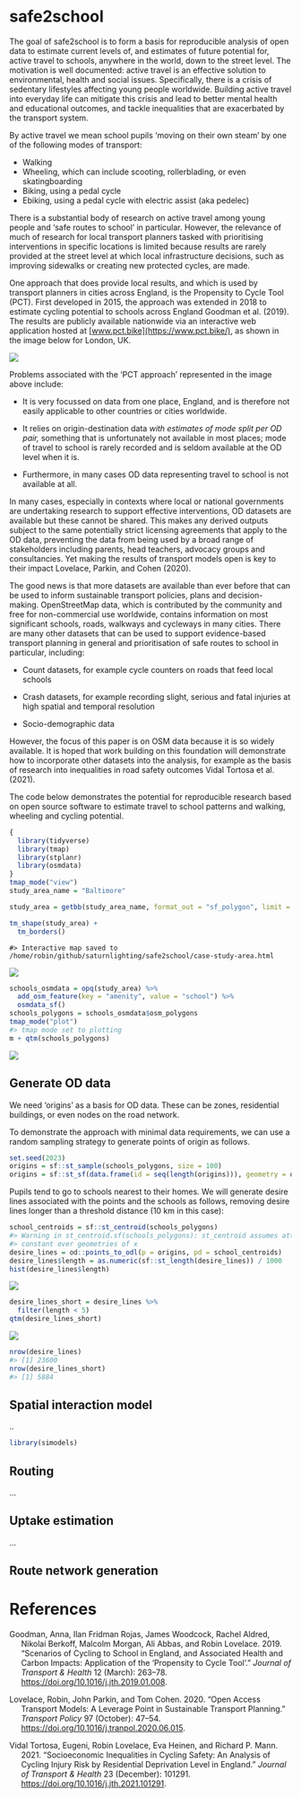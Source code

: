 
<!-- README.md is generated from README.Rmd. Please edit that file -->

# safe2school

<!-- badges: start -->
<!-- badges: end -->

The goal of safe2school is to form a basis for reproducible analysis of
open data to estimate current levels of, and estimates of future
potential for, active travel to schools, anywhere in the world, down to
the street level. The motivation is well documented: active travel is an
effective solution to environmental, health and social issues.
Specifically, there is a crisis of sedentary lifestyles affecting young
people worldwide. Building active travel into everyday life can mitigate
this crisis and lead to better mental health and educational outcomes,
and tackle inequalities that are exacerbated by the transport system.

By active travel we mean school pupils ‘moving on their own steam’ by
one of the following modes of transport:

- Walking
- Wheeling, which can include scooting, rollerblading, or even
  skatingboarding
- Biking, using a pedal cycle
- Ebiking, using a pedal cycle with electric assist (aka pedelec)

There is a substantial body of research on active travel among young
people and ‘safe routes to school’ in particular. However, the relevance
of much of research for local transport planners tasked with
prioritising interventions in specific locations is limited because
results are rarely provided at the street level at which local
infrastructure decisions, such as improving sidewalks or creating new
protected cycles, are made.

One approach that does provide local results, and which is used by
transport planners in cities across England, is the Propensity to Cycle
Tool (PCT). First developed in 2015, the approach was extended in 2018
to estimate cycling potential to schools across England Goodman et al.
(2019). The results are publicly available nationwide via an interactive
web application hosted at [www.pct.bike](https://www.pct.bike/), as
shown in the image below for London, UK.

![](images/image-1448227588.png)

Problems associated with the ‘PCT approach’ represented in the image
above include:

- It is very focussed on data from one place, England, and is therefore
  not easily applicable to other countries or cities worldwide.

- It relies on origin-destination data *with estimates of mode split per
  OD pair,* something that is unfortunately not available in most
  places; mode of travel to school is rarely recorded and is seldom
  available at the OD level when it is.

- Furthermore, in many cases OD data representing travel to school is
  not available at all.

In many cases, especially in contexts where local or national
governments are undertaking research to support effective interventions,
OD datasets are available but these cannot be shared. This makes any
derived outputs subject to the same potentially strict licensing
agreements that apply to the OD data, preventing the data from being
used by a broad range of stakeholders including parents, head teachers,
advocacy groups and consultancies. Yet making the results of transport
models open is key to their impact Lovelace, Parkin, and Cohen (2020).

The good news is that more datasets are available than ever before that
can be used to inform sustainable transport policies, plans and
decision-making. OpenStreetMap data, which is contributed by the
community and free for non-commercial use worldwide, contains
information on most significant schools, roads, walkways and cycleways
in many cities. There are many other datasets that can be used to
support evidence-based transport planning in general and prioritisation
of safe routes to school in particular, including:

- Count datasets, for example cycle counters on roads that feed local
  schools

- Crash datasets, for example recording slight, serious and fatal
  injuries at high spatial and temporal resolution

- Socio-demographic data

However, the focus of this paper is on OSM data because it is so widely
available. It is hoped that work building on this foundation will
demonstrate how to incorporate other datasets into the analysis, for
example as the basis of research into inequalities in road safety
outcomes Vidal Tortosa et al. (2021).

The code below demonstrates the potential for reproducible research
based on open source software to estimate travel to school patterns and
walking, wheeling and cycling potential.

``` r
{
  library(tidyverse)
  library(tmap)
  library(stplanr)
  library(osmdata)
}
tmap_mode("view")
study_area_name = "Baltimore"
```

``` r
study_area = getbb(study_area_name, format_out = "sf_polygon", limit = 1)
```

``` r
tm_shape(study_area) +
  tm_borders()
```

    #> Interactive map saved to /home/robin/github/saturnlighting/safe2school/case-study-area.html

![](README_files/figure-gfm/unnamed-chunk-3-1.png)<!-- -->

``` r
schools_osmdata = opq(study_area) %>% 
  add_osm_feature(key = "amenity", value = "school") %>% 
  osmdata_sf()
schools_polygons = schools_osmdata$osm_polygons
tmap_mode("plot")
#> tmap mode set to plotting
m + qtm(schools_polygons)
```

![](README_files/figure-gfm/schools-1.png)<!-- -->

## Generate OD data

We need ‘origins’ as a basis for OD data. These can be zones,
residential buildings, or even nodes on the road network.

To demonstrate the approach with minimal data requirements, we can use a
random sampling strategy to generate points of origin as follows.

``` r
set.seed(2023)
origins = sf::st_sample(schools_polygons, size = 100)
origins = sf::st_sf(data.frame(id = seq(length(origins))), geometry = origins)
```

Pupils tend to go to schools nearest to their homes. We will generate
desire lines associated with the points and the schools as follows,
removing desire lines longer than a threshold distance (10 km in this
case):

``` r
school_centroids = sf::st_centroid(schools_polygons) 
#> Warning in st_centroid.sf(schools_polygons): st_centroid assumes attributes are
#> constant over geometries of x
desire_lines = od::points_to_odl(p = origins, pd = school_centroids)
desire_lines$length = as.numeric(sf::st_length(desire_lines)) / 1000
hist(desire_lines$length)
```

![](README_files/figure-gfm/unnamed-chunk-5-1.png)<!-- -->

``` r
desire_lines_short = desire_lines %>% 
  filter(length < 5)
qtm(desire_lines_short)
```

![](README_files/figure-gfm/unnamed-chunk-5-2.png)<!-- -->

``` r
nrow(desire_lines)
#> [1] 23600
nrow(desire_lines_short)
#> [1] 5884
```

## Spatial interaction model

..

``` r
library(simodels)
```

## Routing

…

## Uptake estimation

…

## Route network generation

# References

<div id="refs" class="references csl-bib-body hanging-indent">

<div id="ref-goodman_scenarios_2019" class="csl-entry">

Goodman, Anna, Ilan Fridman Rojas, James Woodcock, Rachel Aldred,
Nikolai Berkoff, Malcolm Morgan, Ali Abbas, and Robin Lovelace. 2019.
“Scenarios of Cycling to School in England, and Associated Health and
Carbon Impacts: Application of the ‘Propensity to Cycle Tool’.” *Journal
of Transport & Health* 12 (March): 263–78.
<https://doi.org/10.1016/j.jth.2019.01.008>.

</div>

<div id="ref-lovelace_open_2020" class="csl-entry">

Lovelace, Robin, John Parkin, and Tom Cohen. 2020. “Open Access
Transport Models: A Leverage Point in Sustainable Transport Planning.”
*Transport Policy* 97 (October): 47–54.
<https://doi.org/10.1016/j.tranpol.2020.06.015>.

</div>

<div id="ref-vidaltortosa_socioeconomic_2021" class="csl-entry">

Vidal Tortosa, Eugeni, Robin Lovelace, Eva Heinen, and Richard P. Mann.
2021. “Socioeconomic Inequalities in Cycling Safety: An Analysis of
Cycling Injury Risk by Residential Deprivation Level in England.”
*Journal of Transport & Health* 23 (December): 101291.
<https://doi.org/10.1016/j.jth.2021.101291>.

</div>

</div>
